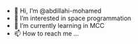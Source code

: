 - 👋 Hi, I’m @abdillahi-mohamed
- 👀 I’m interested in space programmation
- 🌱 I’m currently learning in MCC
- 📫 How to reach me ...
<!---
abdillahi-mohamed/abdillahi-mohamed is a ✨ special ✨ repository because its `README.md` (this file) appears on your GitHub profile.
You can click the Preview link to take a look at your changes.
--->
